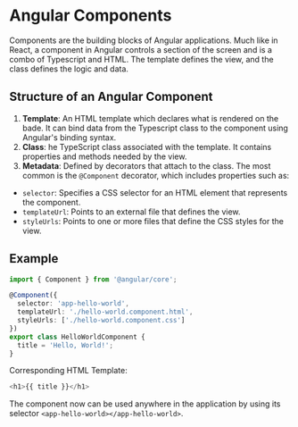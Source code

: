 # Angular Components

Components are the building blocks of Angular applications. Much like in React, a component in Angular controls a section of the screen and is a combo of Typescript and HTML. The template defines the view, and the class defines the logic and data.

## Structure of an Angular Component
1. **Template**: An HTML template which declares what is rendered on the bade. It can bind data from the Typescript class to the component using Angular's binding syntax.
2. **Class**: he TypeScript class associated with the template. It contains properties and methods needed by the view.
3. **Metadata**: Defined by decorators that attach to the class. The most common is the `@Component` decorator, which includes properties such as:

- `selector`: Specifies a CSS selector for an HTML element that represents the component.
- `templateUrl`: Points to an external file that defines the view.
- `styleUrls`: Points to one or more files that define the CSS styles for the view.


## Example
```typescript
import { Component } from '@angular/core';

@Component({
  selector: 'app-hello-world',
  templateUrl: './hello-world.component.html',
  styleUrls: ['./hello-world.component.css']
})
export class HelloWorldComponent {
  title = 'Hello, World!';
}
```
Corresponding HTML Template:
```typescript
<h1>{{ title }}</h1>
```
The component now can be used anywhere in the application by using its selector `<app-hello-world></app-hello-world>`.